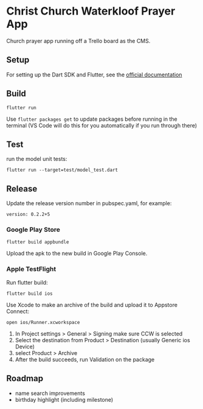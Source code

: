 # Christ Church Waterkloof Prayer App

Church prayer app running off a Trello board as the CMS.

## Setup

For setting up the Dart SDK and Flutter, see the [official documentation](https://flutter.io/)

## Build

```
flutter run
```

Use `flutter packages get` to update packages before running in the terminal (VS Code will do this for you automatically if you run through there)

## Test

run the model unit tests:

```
flutter run --target=test/model_test.dart
```

## Release

Update the release version number in pubspec.yaml, for example:

```
version: 0.2.2+5
```

### Google Play Store

```
flutter build appbundle
```

Upload the apk to the new build in Google Play Console.

### Apple TestFlight

Run flutter build:

```
flutter build ios
```

Use Xcode to make an archive of the build and upload it to Appstore Connect:

```
open ios/Runner.xcworkspace
```

1. In Project settings > General > Signing make sure CCW is selected
2. Select the destination from Product > Destination (usually Generic ios Device)
3. select Product > Archive
4. After the build succeeds, run Validation on the package


## Roadmap

- name search improvements
- birthday highlight (including milestone)